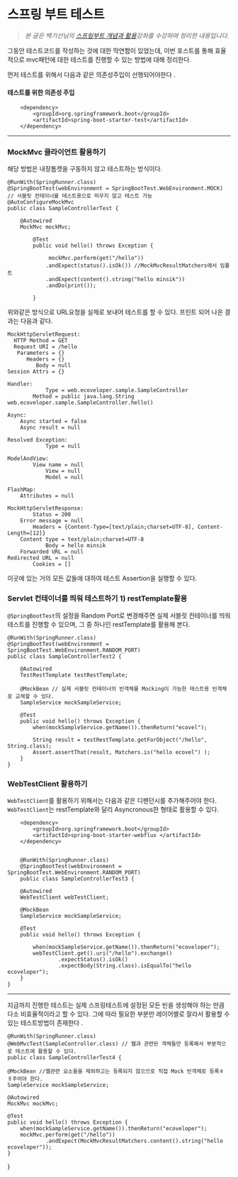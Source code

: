 # 스프링 부트 테스트 

>_본 글은 백기선님의 [스프링부트 개념과 활용](https://www.inflearn.com/course/%EC%8A%A4%ED%94%84%EB%A7%81%EB%B6%80%ED%8A%B8/)강좌를 수강하며 정리한 내용입니다._

그동안 테스트코드를 작성하는 것에 대한 막연함이 있었는데, 이번 포스트를 통해 효율적으로 mvc패턴에 대한 테스트를 진행할 수 있는 방법에 대해 정리한다. 

먼저 테스트를 위해서 다음과 같은 의존성주입이 선행되어야한다 .

#### 테스트를 위한 의존성 주입
        <dependency>
            <groupId>org.springframework.boot</groupId>
            <artifactId>spring-boot-starter-test</artifactId>
        </dependency>



***

### MockMvc 클라이언트 활용하기

해당 방법은 내장톰캣을 구동하지 않고 테스트하는 방식이다.

    @RunWith(SpringRunner.class)
    @SpringBootTest(webEnvironment = SpringBootTest.WebEnvironment.MOCK) // 서블릿 컨테이너를 테스트용으로 띄우지 않고 테스트 가능
    @AutoConfigureMockMvc
    public class SampleControllerTest {

        @Autowired
        MockMvc mockMvc;

            @Test
            public void hello() throws Exception {

                 mockMvc.perform(get("/hello"))
                .andExpect(status().isOk()) //MockMvcResultMatchers에서 임폴트
                .andExpect(content().string("hello minsik"))
                .andDo(print());

            }

위와같은 방식으로 URL요청을 실제로 보내어 테스트를 할 수 있다.
프린트 되어 나온 결과는 다음과 같다.

    MockHttpServletRequest:
      HTTP Method = GET
      Request URI = /hello
       Parameters = {}
          Headers = {}
             Body = null
    Session Attrs = {}

    Handler:
                Type = web.ecoveloper.sample.SampleController
            Method = public java.lang.String web.ecoveloper.sample.SampleController.hello()

    Async:
        Async started = false
        Async result = null

    Resolved Exception:
                Type = null

    ModelAndView:
            View name = null
                View = null
                Model = null

    FlashMap:
        Attributes = null

    MockHttpServletResponse:
            Status = 200
        Error message = null
            Headers = {Content-Type=[text/plain;charset=UTF-8], Content-Length=[12]}
        Content type = text/plain;charset=UTF-8
                Body = hello minsik
        Forwarded URL = null
    Redirected URL = null
            Cookies = []

이곳에 있는 거의 모든 값들에 대하여 테스트 Assertion을 실행할 수 있다.

### Servlet 컨테이너를 띄워 테스트하기 1) restTemplate활용

`@SpringBootTest`의 설정을 Random Port로 변경해주면 실제 서블릿 컨테이너를 띄워 테스트를 진행할 수 있으며, 그 중 하나인 restTemplate를 활용해 본다.

    @RunWith(SpringRunner.class)
    @SpringBootTest(webEnvironment = SpringBootTest.WebEnvironment.RANDOM_PORT)
    public class SampleControllerTest2 {

        @Autowired
        TestRestTemplate testRestTemplate;

        @MockBean // 실제 서블릿 컨테이너의 빈객체를 Mocking이 가능한 테스트용 빈객체로 교체할 수 있다.
        SampleService mockSampleService;

        @Test
        public void hello() throws Exception {
            when(mockSampleService.getName()).thenReturn("ecovel");

            String result = testRestTemplate.getForObject("/hello", String.class);
            Assert.assertThat(result, Matchers.is("hello ecovel") );
        }
    }

### WebTestClient 활용하기

`WebTestClient`를 활용하기 위해서는 다음과 같은 디펜던시를 추가해주어야 한다.
`WebTestClient`는 restTemplate와 달리 Asyncronous한 형태로 활용할 수 있다. 

        <dependency>
            <groupId>org.springframework.boot</groupId>
            <artifactId>spring-boot-starter-webflux </artifactId>
        </dependency>


        @RunWith(SpringRunner.class)
        @SpringBootTest(webEnvironment = SpringBootTest.WebEnvironment.RANDOM_PORT)
        public class SampleControllerTest3 {

        @Autowired
        WebTestClient webTestClient;

        @MockBean
        SampleService mockSampleService;

        @Test
        public void hello() throws Exception {

            when(mockSampleService.getName()).thenReturn("ecoveloper");
            webTestClient.get().uri("/hello").exchange()
                    .expectStatus().isOk()
                    .expectBody(String.class).isEqualTo("hello ecoveloper");
        }
    }
    


***

지금까지 진행한 테스트는 실제 스프링테스트에 설정된 모든 빈을 생성해야 하는 만큼 다소 비효율적이라고 할 수 있다. 그에 따라 필요한 부분만 레이어별로 잘라서 활용할 수 있는 테스트방법이 존재한다 .


    @RunWith(SpringRunner.class)
    @WebMvcTest(SampleController.class) // 웹과 관련된 객체들만 등록해서 부분적으로 테스트에 활용할 수 있다.
    public class SampleControllerTest4 {

    @MockBean //웹관련 요소들을 제외하고는 등록되지 않으므로 직접 Mock 빈객체로 등록ㅎ ㅐ주어야 한다.
    SampleService mockSampleService;

    @Autowired
    MockMvc mockMvc;

    @Test
    public void hello() throws Exception {
        when(mockSampleService.getName()).thenReturn("ecoveloper");
        mockMvc.perform(get("/hello"))
                .andExpect(MockMvcResultMatchers.content().string("hello ecoveloper"));
    }
}
